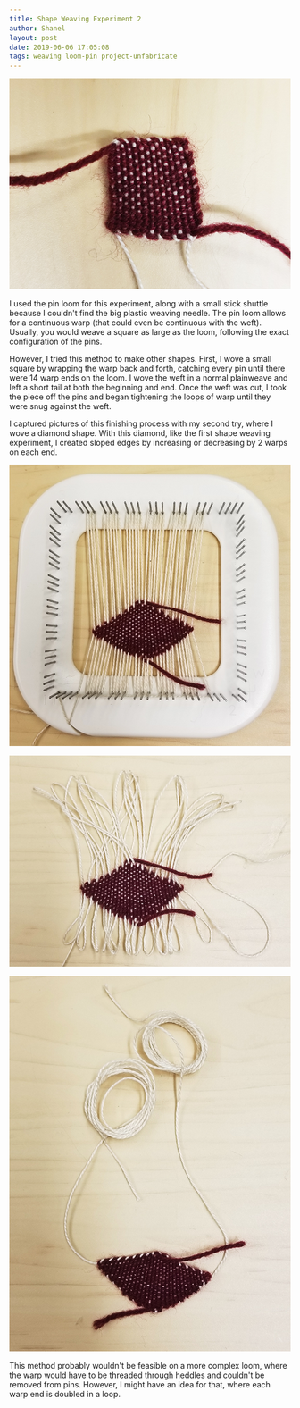 ```yaml
---
title: Shape Weaving Experiment 2
author: Shanel
layout: post
date: 2019-06-06 17:05:08
tags: weaving loom-pin project-unfabricate
---
```


![Woven square with a tightened continuous warp](/assets/img/shapeweaving2_square.jpg)

I used the pin loom for this experiment, along with a small stick shuttle because I couldn't find the big plastic weaving needle. The pin loom allows for a continuous warp (that could even be continuous with the weft). Usually, you would weave a square as large as the loom, following the exact configuration of the pins.

However, I tried this method to make other shapes. First, I wove a small square by wrapping the warp back and forth, catching every pin until there were 14 warp ends on the loom. I wove the weft in a normal plainweave and left a short tail at both the beginning and end. Once the weft was cut, I took the piece off the pins and began tightening the loops of warp until they were snug against the weft.

I captured pictures of this finishing process with my second try, where I wove a diamond shape. With this diamond, like the first shape weaving experiment, I created sloped edges by increasing or decreasing by 2 warps on each end.

![Woven diamond on a pin loom](/assets/img/shapeweaving2_onloom.jpg)

![Woven diamond taken off the pin loom, with loose warps](/assets/img/shapeweaving2_offloom.jpg)

![Woven diamond with warp threads tightened](/assets/img/shapeweaving2_tight.jpg)

This method probably wouldn't be feasible on a more complex loom, where the warp would have to be threaded through heddles and couldn't be removed from pins. However, I might have an idea for that, where each warp end is doubled in a loop.
